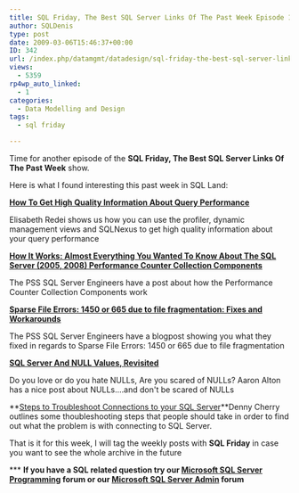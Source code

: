```yaml
---
title: SQL Friday, The Best SQL Server Links Of The Past Week Episode 14
author: SQLDenis
type: post
date: 2009-03-06T15:46:37+00:00
ID: 342
url: /index.php/datamgmt/datadesign/sql-friday-the-best-sql-server-links-of-14/
views:
  - 5359
rp4wp_auto_linked:
  - 1
categories:
  - Data Modelling and Design
tags:
  - sql friday

---
```

Time for another episode of the **SQL Friday, The Best SQL Server Links Of The Past Week** show.
  
Here is what I found interesting this past week in SQL Land:

**[How To Get High Quality Information About Query Performance][1]**
  
Elisabeth Redei shows us how you can use the profiler, dynamic management views and SQLNexus to get high quality information about your query performance

**[How It Works: Almost Everything You Wanted To Know About The SQL Server (2005, 2008) Performance Counter Collection Components][2]**
  
The PSS SQL Server Engineers have a post about how the Performance Counter Collection Components work

**[Sparse File Errors: 1450 or 665 due to file fragmentation: Fixes and Workarounds][3]**
  
The PSS SQL Server Engineers have a blogpost showing you what they fixed in regards to Sparse File Errors: 1450 or 665 due to file fragmentation

**[SQL Server And NULL Values, Revisited][4]**
  
Do you love or do you hate NULLs, Are you scared of NULLs? Aaron Alton has a nice post about NULLs....and don't be scared of NULLs

**[Steps to Troubleshoot Connections to your SQL Server][5]**Denny Cherry outlines some thoubleshooting steps that people should take in order to find out what the problem is with connecting to SQL Server.



That is it for this week, I will tag the weekly posts with **SQL Friday** in case you want to see the whole archive in the future

\*** **If you have a SQL related question try our [Microsoft SQL Server Programming][6] forum or our [Microsoft SQL Server Admin][7] forum**<ins></ins>

 [1]: http://sqlblog.com/blogs/elisabeth_redei/archive/2009/03/01/how-to-get-high-quality-information-about-query-performance.aspx
 [2]: http://blogs.msdn.com/psssql/archive/2009/03/03/how-it-works-almost-everything-you-wanted-to-know-about-the-sql-server-2005-2008-performance-counter-collection-components.aspx
 [3]: http://blogs.msdn.com/psssql/archive/2009/03/04/sparse-file-errors-1450-or-665-due-to-file-fragmentation-fixes-and-workarounds.aspx
 [4]: http://feedproxy.google.com/~r/TheHobt/~3/AehfIxdP4uc/sql-server-and-null-values-revisited.html
 [5]: http://itknowledgeexchange.techtarget.com/sql-server/steps-to-troubleshoot-connections-to-your-sql-server/
 [6]: http://forum.ltd.local/viewforum.php?f=17
 [7]: http://forum.ltd.local/viewforum.php?f=22